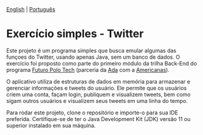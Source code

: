 [English](README.md) | [Português](README.pt-br.md)

# Exercício simples - Twitter

Este projeto é um programa simples que busca emular algumas das funçoes do Twitter,
usando apenas Java, sem um banco de dados. O exercício foi proposto como parte do primeiro módulo da trilha Back-End do programa 
[Futuro Polo Tech](https://polotech.americanas.io/) (parceria da [Ada](https://ada.tech/sou-aluno) com a [Americanas](https://carreiras.americanas.com/)).

O aplicativo utiliza de estruturas de dados em memória para armazenar e gerenciar informações e tweets do usuário.
Ele permite que os usuários criem uma conta, façam login, publiquem e visualizem tweets, bem como sigam outros usuários e visualizem
seus tweets em uma linha do tempo.

Para rodar este projeto, clone o repositório e importe-o para sua IDE preferida. Certifique-se de ter o Java Development Kit (JDK) versão 11 ou superior instalado em sua máquina.
